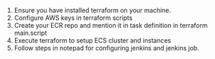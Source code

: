 1. Ensure you have installed terraform on your machine.
2. Configure AWS keys in terraform scripts
3. Create your ECR repo and mention it in task definition in terraform main.script
4. Execute terraform to setup ECS cluster and instances
5. Follow steps in notepad for configuring jenkins and jenkins job.